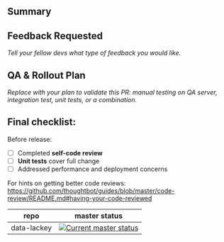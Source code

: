 ## Summary


## Feedback Requested

_Tell your fellow devs what type of feedback you would like._

## QA & Rollout Plan

_Replace with your plan to validate this PR: manual testing on QA server, integration test, unit tests,
or a combination._

## Final checklist:
Before release:
- [ ] Completed **self-code review**
- [ ] **Unit tests** cover full change
- [ ] Addressed performance and deployment concerns

For hints on getting better code reviews:
https://github.com/thoughtbot/guides/blob/master/code-review/README.md#having-your-code-reviewed

| repo | master status |
| ------ | ------- |
| data-lackey |  [![Current master status](https://circleci.com/gh/ndp-software/data-lackey.svg?style=svg&circle-token=19a620df033696e23e13d388ff331d7c1f657273)](https://circleci.com/gh/ndp-software/data-lackey) |

